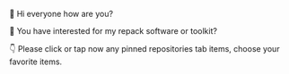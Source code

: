 👋 Hi everyone how are you?

👀 You have interested for my repack software or toolkit?  

👇 Please click or tap now any pinned repositories tab items, choose your favorite items.

<!---
RaptorRepack/RaptorRepack is a ✨ special ✨ repository because its `README.md` (this file) appears on your GitHub profile.
You can click the Preview link to take a look at your changes.
--->
